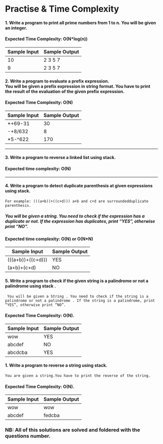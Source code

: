 
# Practise & Time Complexity 
####  1.  Write a program to print all prime numbers from 1 to n. You will be given an integer.
#### Expected Time Complexity:  O(N*log(n))

  
| Sample Input | Sample Output | 
|--|--|
|10| 2 3 5 7 |
|9| 2 3 5 7|

####  2.  Write a program to evaluate a prefix expression.<br>You will be given a prefix expression in string format. You have to print the result of the evaluation of the given prefix expression.
#### Expected Time Complexity:  O(N)

  
| Sample Input | Sample Output | 
|--|--|
|*+69-31| 30 |
|-+8/632| 8|
|*5-^622 | 170 |
  <hr>
  
#### 3.  Write a program to reverse a linked list using stack.
#### Expected time complexity: O(N)
<hr>

#### 4.  Write a program to detect duplicate parenthesis at given expressions using stack.
 ``
 For example: (((a+b))+((c+d))) a+b and c+d are surroundedduplicate parenthesis.
``
 
##### You will be given a string. You need to check if the expression has a duplicate or not. If the expression has duplicates, print “YES”, otherwise print “NO”.
#### Expected time complexity: O(N) or O(N*N)

| Sample Input | Sample Output | 
|--|--|
|(((a+b))+((c+d)))| YES |
|(a+b)+(c+d)| NO|

#### 5.  Write a program to check if the given string is a palindrome or not a palindrome using stack .
``
You will be given a String . You need to check if the string is a palindrome or not a palindrome . If the string is a palindrome, print “YES”, otherwise print “NO”.``
#### Expected Time Complexity: O(N).
| Sample Input | Sample Output | 
|--|--|
|wow| YES |
|abcdef| NO|
|abcdcba| YES |

#### 1.  Write a program to reverse a string using stack.
 ``You are given a string.You have to print the reverse of the string.``
#### Expected Time Complexity: O(N).

| Sample Input | Sample Output | 
|--|--|
|wow| wow |
|abcdef| fedcba|

### NB: All of this solutions are solved and foldered with the questions number.
